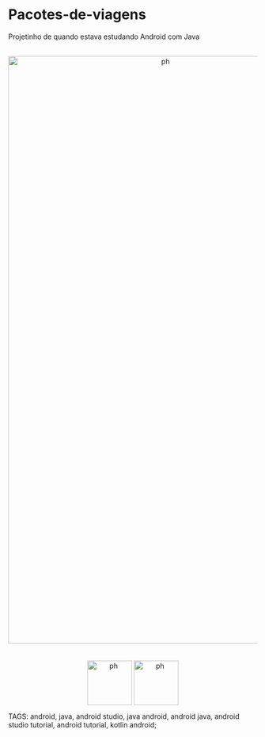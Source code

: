 # Pacotes-de-viagens
Projetinho de quando estava estudando Android com Java

<div style="display: inline_block" align="center" ><br>
  <img align="center" alt="ph" height="1185" width="620" src="https://i.imgur.com/FmUIv3k.png">
</div>
<br>

<div style="display: inline_block" align="center" ><br>
  <img align="center" alt="ph" height="90" width="90" src="https://cdn.jsdelivr.net/gh/devicons/devicon/icons/android/android-plain-wordmark.svg">
  <img align="center" alt="ph" height="90" width="90" src="https://cdn.jsdelivr.net/gh/devicons/devicon/icons/java/java-original-wordmark.svg">
  
</div>


TAGS:
android, java, android studio, java android, android java, android studio tutorial, android tutorial, kotlin android;

